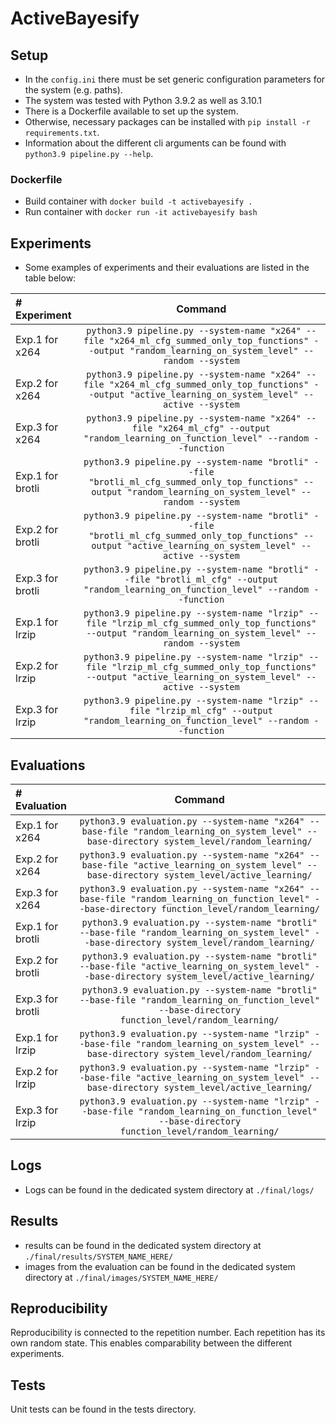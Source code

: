 # ActiveBayesify

## Setup

* In the `config.ini` there must be set generic configuration parameters for the system (e.g. paths).
* The system was tested with Python 3.9.2 as well as 3.10.1
* There is a Dockerfile available to set up the system.
* Otherwise, necessary packages can be installed with `pip install -r requirements.txt`.
* Information about the different cli arguments can be found with `python3.9 pipeline.py --help`.

### Dockerfile
* Build container with `docker build -t activebayesify .`
* Run container with `docker run -it activebayesify bash`

## Experiments
* Some examples of experiments and their evaluations are listed in the table below:

| # Experiment     |                                                                           Command                                                                            |
|:-----------------|:------------------------------------------------------------------------------------------------------------------------------------------------------------:|
| Exp.1 for x264   |   `python3.9 pipeline.py --system-name "x264" --file "x264_ml_cfg_summed_only_top_functions" --output "random_learning_on_system_level" --random --system`   |
| Exp.2 for x264   |   `python3.9 pipeline.py --system-name "x264" --file "x264_ml_cfg_summed_only_top_functions" --output "active_learning_on_system_level" --active --system`   |
| Exp.3 for x264   |              `python3.9 pipeline.py --system-name "x264" --file "x264_ml_cfg" --output "random_learning_on_function_level" --random --function`              |
| Exp.1 for brotli | `python3.9 pipeline.py --system-name "brotli" --file "brotli_ml_cfg_summed_only_top_functions" --output "random_learning_on_system_level" --random --system` |
| Exp.2 for brotli | `python3.9 pipeline.py --system-name "brotli" --file "brotli_ml_cfg_summed_only_top_functions" --output "active_learning_on_system_level" --active --system` |
| Exp.3 for brotli |            `python3.9 pipeline.py --system-name "brotli" --file "brotli_ml_cfg" --output "random_learning_on_function_level" --random --function`            |
| Exp.1 for lrzip  |  `python3.9 pipeline.py --system-name "lrzip" --file "lrzip_ml_cfg_summed_only_top_functions" --output "random_learning_on_system_level" --random --system`  |
| Exp.2 for lrzip  |  `python3.9 pipeline.py --system-name "lrzip" --file "lrzip_ml_cfg_summed_only_top_functions" --output "active_learning_on_system_level" --active --system`  |
| Exp.3 for lrzip  |             `python3.9 pipeline.py --system-name "lrzip" --file "lrzip_ml_cfg" --output "random_learning_on_function_level" --random --function`             |

## Evaluations

| # Evaluation     |                                                                      Command                                                                      |
|:-----------------|:-------------------------------------------------------------------------------------------------------------------------------------------------:|
| Exp.1 for x264   |    `python3.9 evaluation.py --system-name "x264" --base-file "random_learning_on_system_level" --base-directory system_level/random_learning/`    |
| Exp.2 for x264   |    `python3.9 evaluation.py --system-name "x264" --base-file "active_learning_on_system_level" --base-directory system_level/active_learning/`    |
| Exp.3 for x264   |  `python3.9 evaluation.py --system-name "x264" --base-file "random_learning_on_function_level" --base-directory function_level/random_learning/`  |
| Exp.1 for brotli |   `python3.9 evaluation.py --system-name "brotli" --base-file "random_learning_on_system_level" --base-directory system_level/random_learning/`   |
| Exp.2 for brotli |   `python3.9 evaluation.py --system-name "brotli" --base-file "active_learning_on_system_level" --base-directory system_level/active_learning/`   |
| Exp.3 for brotli | `python3.9 evaluation.py --system-name "brotli" --base-file "random_learning_on_function_level" --base-directory function_level/random_learning/` |
| Exp.1 for lrzip  |   `python3.9 evaluation.py --system-name "lrzip" --base-file "random_learning_on_system_level" --base-directory system_level/random_learning/`    |
| Exp.2 for lrzip  |   `python3.9 evaluation.py --system-name "lrzip" --base-file "active_learning_on_system_level" --base-directory system_level/active_learning/`    |
| Exp.3 for lrzip  | `python3.9 evaluation.py --system-name "lrzip" --base-file "random_learning_on_function_level" --base-directory function_level/random_learning/`  | 

## Logs
* Logs can be found in the dedicated system directory at `./final/logs/`

## Results
* results can be found in the dedicated system directory at `./final/results/SYSTEM_NAME_HERE/`
* images from the evaluation can be found in the dedicated system directory at `./final/images/SYSTEM_NAME_HERE/` 

## Reproducibility

Reproducibility is connected to the repetition number. Each repetition has its own random state.
This enables comparability between the different experiments.

## Tests

Unit tests can be found in the tests directory.
